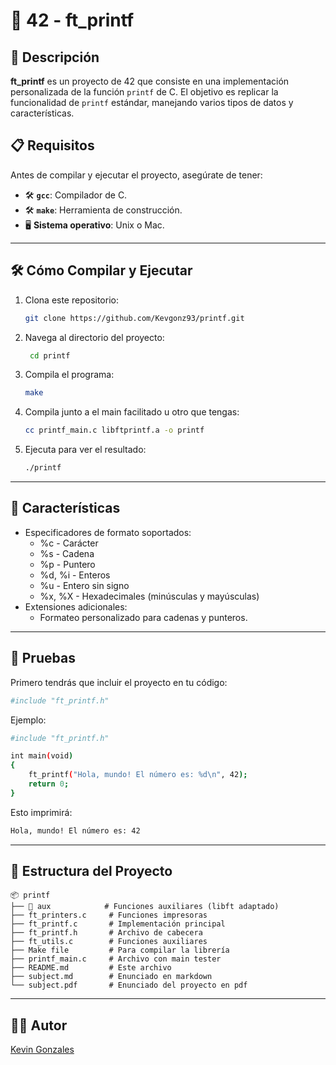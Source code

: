 # 📢 42 - ft_printf

## 📜 Descripción

**ft_printf** es un proyecto de 42 que consiste en una implementación personalizada de la función `printf` de C. El objetivo es replicar la funcionalidad de `printf` estándar, manejando varios tipos de datos y características.

## 📋 Requisitos

Antes de compilar y ejecutar el proyecto, asegúrate de tener:

- 🛠️ **`gcc`**: Compilador de C.
- 🛠️ **`make`**: Herramienta de construcción.
- 🖥️ **Sistema operativo**: Unix o Mac.

---

## 🛠️ Cómo Compilar y Ejecutar

1. Clona este repositorio:
   ```bash
   git clone https://github.com/Kevgonz93/printf.git
   ```

2. Navega al directorio del proyecto:
   ```bash
    cd printf
   ```

3. Compila el programa:
    ```bash
    make
    ```

4. Compila junto a el main facilitado u otro que tengas:
   ```bash
   cc printf_main.c libftprintf.a -o printf
   ```

5. Ejecuta para ver el resultado:

    ```bash
    ./printf
    ```

---

## 🚀 Características

-	Especificadores de formato soportados:
    -   %c - Carácter
    -	%s - Cadena
    -	%p - Puntero
    -	%d, %i - Enteros
    -	%u - Entero sin signo
    -   %x, %X - Hexadecimales (minúsculas y mayúsculas)
-	Extensiones adicionales:
    -   Formateo personalizado para cadenas y punteros.

---

## 🧪 Pruebas

Primero tendrás que incluir el proyecto en tu código:

```bash
#include "ft_printf.h"
```

Ejemplo:

```bash
#include "ft_printf.h"

int main(void)
{
    ft_printf("Hola, mundo! El número es: %d\n", 42);
    return 0;
}
```

Esto imprimirá:

```bash
Hola, mundo! El número es: 42
```

---

## 📂 Estructura del Proyecto

```
📦 printf
├── 📂 aux            # Funciones auxiliares (libft adaptado)
├── ft_printers.c     # Funciones impresoras
├── ft_printf.c       # Implementación principal
├── ft_printf.h       # Archivo de cabecera
├── ft_utils.c        # Funciones auxiliares
├── Make file         # Para compilar la librería
├── printf_main.c     # Archivo con main tester
├── README.md         # Este archivo
├── subject.md        # Enunciado en markdown
└── subject.pdf       # Enunciado del proyecto en pdf
```

---

## 🧑‍💻 Autor

[Kevin Gonzales](https://github.com/Kevgonz93)